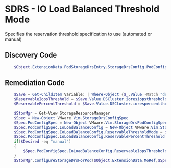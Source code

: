 # SDRS - IO Load Balanced Threshold Mode
Specifies the reservation threshold specification to use (automated or manual)
## Discovery Code
```powershell
    $Object.ExtensionData.PodStorageDrsEntry.StorageDrsConfig.PodConfig.IOLoadBalanceConfig.ReservableThresholdMode
```

## Remediation Code
```powershell
    $Save = Get-ChildItem Variable: | Where-Object {$_.Value -Match "dscluster"}
    $ReservableIopsThreshold = $Save.Value.DSCluster.ioresiopsthreshold
    $ReservablePercentThreshold = $Save.Value.DSCluster.iorespercentthreshold

    $StorMgr = Get-View StorageResourceManager
    $Spec = New-Object VMware.Vim.StorageDrsConfigSpec
    $Spec.PodConfigSpec = New-Object VMware.Vim.StorageDrsPodConfigSpec
    $Spec.PodConfigSpec.IoLoadBalanceConfig = New-Object VMware.Vim.StorageDrsIoLoadBalanceConfig
    $Spec.PodConfigSpec.IoLoadBalanceConfig.ReservableThresholdMode = $Desired
    $Spec.PodConfigSpec.IoLoadBalanceConfig.ReservablePercentThreshold = $ReservablePercentThreshold
    if($Desired -eq "manual")
    {
        $Spec.PodConfigSpec.IoLoadBalanceConfig.ReservableIopsThreshold = $ReservableIopsThreshold
    }
    $StorMgr.ConfigureStorageDrsForPod($Object.ExtensionData.MoRef,$Spec,$TRUE)
```
